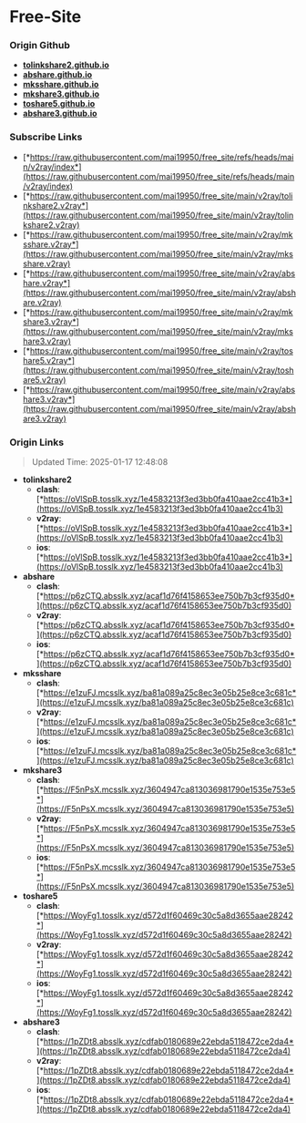 # Free-Site

### Origin Github

- [**tolinkshare2.github.io**](https://github.com/tolinkshare2/tolinkshare2.github.io)
- [**abshare.github.io**](https://github.com/abshare/abshare.github.io)
- [**mksshare.github.io**](https://github.com/mksshare/mksshare.github.io)
- [**mkshare3.github.io**](https://github.com/mkshare3/mkshare3.github.io)
- [**toshare5.github.io**](https://github.com/toshare5/toshare5.github.io)
- [**abshare3.github.io**](https://github.com/abshare3/abshare3.github.io)

### Subscribe Links

- [*https://raw.githubusercontent.com/mai19950/free_site/refs/heads/main/v2ray/index*](https://raw.githubusercontent.com/mai19950/free_site/refs/heads/main/v2ray/index)
- [*https://raw.githubusercontent.com/mai19950/free_site/main/v2ray/tolinkshare2.v2ray*](https://raw.githubusercontent.com/mai19950/free_site/main/v2ray/tolinkshare2.v2ray)
- [*https://raw.githubusercontent.com/mai19950/free_site/main/v2ray/mksshare.v2ray*](https://raw.githubusercontent.com/mai19950/free_site/main/v2ray/mksshare.v2ray)
- [*https://raw.githubusercontent.com/mai19950/free_site/main/v2ray/abshare.v2ray*](https://raw.githubusercontent.com/mai19950/free_site/main/v2ray/abshare.v2ray)
- [*https://raw.githubusercontent.com/mai19950/free_site/main/v2ray/mkshare3.v2ray*](https://raw.githubusercontent.com/mai19950/free_site/main/v2ray/mkshare3.v2ray)
- [*https://raw.githubusercontent.com/mai19950/free_site/main/v2ray/toshare5.v2ray*](https://raw.githubusercontent.com/mai19950/free_site/main/v2ray/toshare5.v2ray)
- [*https://raw.githubusercontent.com/mai19950/free_site/main/v2ray/abshare3.v2ray*](https://raw.githubusercontent.com/mai19950/free_site/main/v2ray/abshare3.v2ray)

### Origin Links

> Updated Time: 2025-01-17 12:48:08

- **tolinkshare2**
  - **clash**: [*https://oVlSpB.tosslk.xyz/1e4583213f3ed3bb0fa410aae2cc41b3*](https://oVlSpB.tosslk.xyz/1e4583213f3ed3bb0fa410aae2cc41b3)
  - **v2ray**: [*https://oVlSpB.tosslk.xyz/1e4583213f3ed3bb0fa410aae2cc41b3*](https://oVlSpB.tosslk.xyz/1e4583213f3ed3bb0fa410aae2cc41b3)
  - **ios**: [*https://oVlSpB.tosslk.xyz/1e4583213f3ed3bb0fa410aae2cc41b3*](https://oVlSpB.tosslk.xyz/1e4583213f3ed3bb0fa410aae2cc41b3)
- **abshare**
  - **clash**: [*https://p6zCTQ.absslk.xyz/acaf1d76f4158653ee750b7b3cf935d0*](https://p6zCTQ.absslk.xyz/acaf1d76f4158653ee750b7b3cf935d0)
  - **v2ray**: [*https://p6zCTQ.absslk.xyz/acaf1d76f4158653ee750b7b3cf935d0*](https://p6zCTQ.absslk.xyz/acaf1d76f4158653ee750b7b3cf935d0)
  - **ios**: [*https://p6zCTQ.absslk.xyz/acaf1d76f4158653ee750b7b3cf935d0*](https://p6zCTQ.absslk.xyz/acaf1d76f4158653ee750b7b3cf935d0)
- **mksshare**
  - **clash**: [*https://e1zuFJ.mcsslk.xyz/ba81a089a25c8ec3e05b25e8ce3c681c*](https://e1zuFJ.mcsslk.xyz/ba81a089a25c8ec3e05b25e8ce3c681c)
  - **v2ray**: [*https://e1zuFJ.mcsslk.xyz/ba81a089a25c8ec3e05b25e8ce3c681c*](https://e1zuFJ.mcsslk.xyz/ba81a089a25c8ec3e05b25e8ce3c681c)
  - **ios**: [*https://e1zuFJ.mcsslk.xyz/ba81a089a25c8ec3e05b25e8ce3c681c*](https://e1zuFJ.mcsslk.xyz/ba81a089a25c8ec3e05b25e8ce3c681c)
- **mkshare3**
  - **clash**: [*https://F5nPsX.mcsslk.xyz/3604947ca813036981790e1535e753e5*](https://F5nPsX.mcsslk.xyz/3604947ca813036981790e1535e753e5)
  - **v2ray**: [*https://F5nPsX.mcsslk.xyz/3604947ca813036981790e1535e753e5*](https://F5nPsX.mcsslk.xyz/3604947ca813036981790e1535e753e5)
  - **ios**: [*https://F5nPsX.mcsslk.xyz/3604947ca813036981790e1535e753e5*](https://F5nPsX.mcsslk.xyz/3604947ca813036981790e1535e753e5)
- **toshare5**
  - **clash**: [*https://WoyFg1.tosslk.xyz/d572d1f60469c30c5a8d3655aae28242*](https://WoyFg1.tosslk.xyz/d572d1f60469c30c5a8d3655aae28242)
  - **v2ray**: [*https://WoyFg1.tosslk.xyz/d572d1f60469c30c5a8d3655aae28242*](https://WoyFg1.tosslk.xyz/d572d1f60469c30c5a8d3655aae28242)
  - **ios**: [*https://WoyFg1.tosslk.xyz/d572d1f60469c30c5a8d3655aae28242*](https://WoyFg1.tosslk.xyz/d572d1f60469c30c5a8d3655aae28242)
- **abshare3**
  - **clash**: [*https://1pZDt8.absslk.xyz/cdfab0180689e22ebda5118472ce2da4*](https://1pZDt8.absslk.xyz/cdfab0180689e22ebda5118472ce2da4)
  - **v2ray**: [*https://1pZDt8.absslk.xyz/cdfab0180689e22ebda5118472ce2da4*](https://1pZDt8.absslk.xyz/cdfab0180689e22ebda5118472ce2da4)
  - **ios**: [*https://1pZDt8.absslk.xyz/cdfab0180689e22ebda5118472ce2da4*](https://1pZDt8.absslk.xyz/cdfab0180689e22ebda5118472ce2da4)

